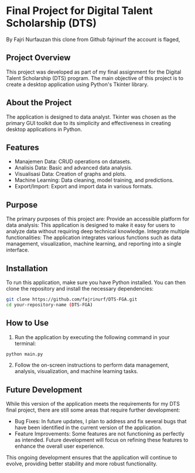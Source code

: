 # Final Project for Digital Talent Scholarship (DTS)

By Fajri Nurfauzan this clone from Github fajrinurf the account is flaged,

## Project Overview
This project was developed as part of my final assignment for the Digital Talent Scholarship (DTS) program. The main objective of this project is to create a desktop application using Python's Tkinter library.

## About the Project
The application is designed to data analyst. Tkinter was chosen as the primary GUI toolkit due to its simplicity and effectiveness in creating desktop applications in Python.

## Features
- Manajemen Data: CRUD operations on datasets.
- Analisis Data: Basic and advanced data analysis.
- Visualisasi Data: Creation of graphs and plots.
- Machine Learning: Data cleaning, model training, and predictions.
- Export/Import: Export and import data in various formats.

## Purpose
The primary purposes of this project are:
Provide an accessible platform for data analysis: This application is designed to make it easy for users to analyze data without requiring deep technical knowledge.
Integrate multiple functionalities: The application integrates various functions such as data management, visualization, machine learning, and reporting into a single interface.

## Installation
To run this application, make sure you have Python installed. You can then clone the repository and install the necessary dependencies:

```bash
git clone https://github.com/fajrinurf/DTS-FGA.git
cd your-repository-name (DTS-FGA)
```

## How to Use
1. Run the application by executing the following command in your terminal:
``` python
python main.py
```
2. Follow the on-screen instructions to perform data management, analysis, visualization, and machine learning tasks.

## Future Development
While this version of the application meets the requirements for my DTS final project, there are still some areas that require further development:

- Bug Fixes: In future updates, I plan to address and fix several bugs that have been identified in the current version of the application.
- Feature Improvements: Some features are not functioning as perfectly as intended. Future development will focus on refining these features to enhance the overall user experience.

This ongoing development ensures that the application will continue to evolve, providing better stability and more robust functionality.

